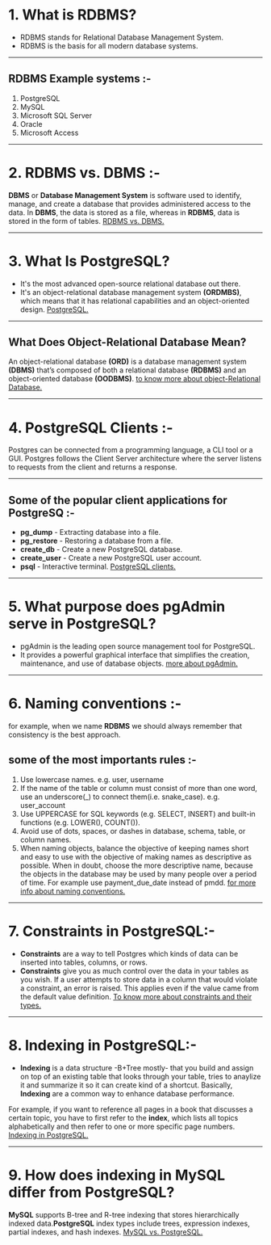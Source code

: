# 1. What is RDBMS?

- RDBMS stands for Relational Database Management System.
- RDBMS is the basis for all modern database systems.
---
## RDBMS Example systems :-
1. PostgreSQL
1. MySQL
1. Microsoft SQL Server
1. Oracle
1. Microsoft Access

---
# 2. RDBMS vs. DBMS :-

**DBMS** or **Database Management System** is software used to identify, manage, and create a database that provides administered access to the data. In **DBMS**, the data is stored as a file, whereas in **RDBMS**, data is stored in the form of tables. [RDBMS vs. DBMS.](https://byjus.com/gate/difference-between-dbms-and-rdbms/#:~:text=DBMS%20stands%20for%20Database%20Management,in%20the%20form%20of%20tables.)

---
# 3. What Is PostgreSQL?
- It's the most advanced open-source relational database out there.
- It's an object-relational database management system **(ORDMBS)**, which means that it has relational capabilities and an object-oriented design. [PostgreSQL.](https://www.postgresql.org/)
---
## What Does Object-Relational Database Mean?
An object-relational database **(ORD)** is a database management system **(DBMS)** that’s composed of both a relational database **(RDBMS)** and an object-oriented database **(OODBMS)**. 
[to know more about object-Relational Database.](https://www.techopedia.com/definition/8714/object-relational-database-ord)

---
# 4. PostgreSQL Clients :-
Postgres can be connected from a programming language, a CLI tool or a GUI. Postgres follows the Client Server architecture where the server listens to requests from the client and returns a response.

---
## Some of the popular client applications for PostgreSQ :-

- **pg_dump** - Extracting database into a file.
- **pg_restore** - Restoring a database from a file.
- **create_db** - Create a new PostgreSQL database.
- **create_user** - Create a new PostgreSQL user account.
- **psql** - Interactive terminal.
[PostgreSQL clients.](https://www.postgresql.org/docs/current/reference-client.html)

---
# 5. What purpose does pgAdmin serve in PostgreSQL?
 - pgAdmin is the leading open source management tool for PostgreSQL.
 - It provides a powerful graphical interface that simplifies the creation, maintenance, and use of database objects.
 [more about pgAdmin.](https://www.enterprisedb.com/postgres-tutorials/pgadmin-comparable-tool-plsql-developer-postgresql#:~:text=pgAdmin%20is%20the%20leading%20open,and%20use%20of%20database%20objects.)

 ---
 # 6. Naming conventions :-
 for example, when we name **RDBMS** we should always remember that consistency is the best approach.

 ## some of the most importants rules :-
1. Use lowercase names. e.g. user, username
1. If the name of the table or column must consist of more than one word, use an underscore(_) to connect them(i.e. snake_case). e.g. user_account
1. Use UPPERCASE for SQL keywords (e.g. SELECT, INSERT) and built-in functions (e.g. LOWER(), COUNT()).
1. Avoid use of dots, spaces, or dashes in database, schema, table, or column names.
1. When naming objects, balance the objective of keeping names short and easy to use with the objective of making names as descriptive as possible. When in doubt, choose the more descriptive name, because the objects in the database may be used by many people over a period of time. For example use payment_due_date instead of pmdd.
[for more info about naming conventions.](https://www.coding-guidelines.lftechnology.com/docs/rdbms/rdbms-naming-convention/)

----
# 7. Constraints in PostgreSQL:-
- **Constraints** are a way to tell Postgres which kinds of data can be inserted into tables, columns, or rows.
- **Constraints** give you as much control over the data in your tables as you wish. If a user attempts to store data in a column that would violate a constraint, an error is raised. This applies even if the value came from the default value definition.
[To know more about constraints and their types.](https://www.postgresql.org/docs/current/ddl-constraints.html)
---
# 8. Indexing in PostgreSQL:-
- **Indexing** is a data structure -B+Tree mostly- that you build and assign on top of an existing table that looks through your table, tries to anaylize it and summarize it so it can create kind of a shortcut. Basically, **Indexing** are a common way to enhance database performance.

 For example, if you want to reference all pages in a book that discusses a certain topic, you have to first refer to the **index**, which lists all topics alphabetically and then refer to one or more specific page numbers.
 [Indexing in PostgreSQL.](https://www.tutorialspoint.com/postgresql/postgresql_indexes.htm)
 
 ---
# 9. How does indexing in MySQL differ from PostgreSQL?
**MySQL** supports B-tree and R-tree indexing that stores hierarchically indexed data.**PostgreSQL** index types include trees, expression indexes, partial indexes, and hash indexes. [MySQL vs. PostgreSQL.](https://medium.com/@hnasr/postgres-vs-mysql-5fa3c588a94e)





